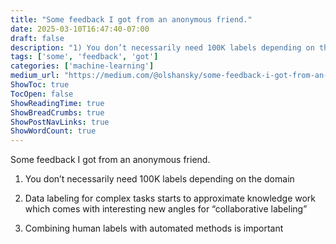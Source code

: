 ```yaml
---
title: "Some feedback I got from an anonymous friend."
date: 2025-03-10T16:47:40-07:00
draft: false
description: "1) You don’t necessarily need 100K labels depending on the domain"
tags: ['some', 'feedback', 'got']
categories: ['machine-learning']
medium_url: "https://medium.com/@olshansky/some-feedback-i-got-from-an-anonymous-friend-5b428381ee88"
ShowToc: true
TocOpen: false
ShowReadingTime: true
ShowBreadCrumbs: true
ShowPostNavLinks: true
ShowWordCount: true
---
```


Some feedback I got from an anonymous friend.

1) You don’t necessarily need 100K labels depending on the domain

2) Data labeling for complex tasks starts to approximate knowledge work which comes with interesting new angles for “collaborative labeling”

3) Combining human labels with automated methods is important